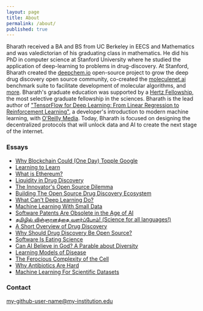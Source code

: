 ```yaml
---
layout: page
title: About
permalink: /about/
published: true
---
```

Bharath received a BA and BS from UC Berkeley in EECS and Mathematics and was valedictorian of his graduating class in mathematics. He did his PhD in computer science at Stanford University where he studied the application of deep-learning to problems in drug-discovery. At Stanford, Bharath created the [deepchem.io](https://deepchem.io) open-source project to grow the deep drug discovery open source community, co-created the [moleculenet.ai](https://moleculenet.ai) benchmark suite to facilitate development of molecular algorithms, and [more](https://scholar.google.com/citations?user=LOdVDNYAAAAJ&hl=en&oi=ao). Bharath's graduate education was supported by a [Hertz Fellowship](http://hertzfoundation.org/default.aspx), the most selective graduate fellowship in the sciences. Bharath is the lead author of ["TensorFlow for Deep Learning: From Linear Regression to Reinforcement Learning"](https://www.amazon.com/TensorFlow-Deep-Learning-Regression-Reinforcement/dp/1491980451), a developer's introduction to modern machine learning, with [O'Reilly Media](https://www.oreilly.com/). Today, Bharath is focused on designing the decentralized protocols that will unlock data and AI to create the next stage of the internet.




### Essays
- [Why Blockchain Could (One Day) Topple Google](http://rbharath.github.io/why-blockchain-could-one-day-topple-google/)
- [Learning to Learn](http://rbharath.github.io/learning-to-learn/)
- [What is Ethereum?](http://rbharath.github.io/what-is-ethereum/)
- [Liquidity in Drug Discovery](http://rbharath.github.io/liquidity-in-drug-discovery/)
- [The Innovator's Open Source Dilemma](http://rbharath.github.io/the-innovators-open-source-dilemma/)
- [Building The Open Source Drug Discovery Ecosystem](http://rbharath.github.io/building-the-open-drug-ecosystem/)
- [What Can't Deep Learning Do?](http://rbharath.github.io/what-cant-deep-learning-do/)
- [Machine Learning With Small Data](http://rbharath.github.io/machine-learning-with-small-data/)
- [Software Patents Are Obsolete in the Age of AI](http://rbharath.github.io/software-patents-are-obsolete-in-the-age-of-ai/)
- [தமிழில் விஞ்ஞானத்தை வளர்ப்போம்! (Science for all languages!)](http://rbharath.github.io/science-for-all-languages/)
- [A Short Overview of Drug Discovery](http://rbharath.github.io/a-short-overview-of-drug-discovery/)
- [Why Should Drug Discovery Be Open Source?](http://rbharath.github.io/why-should-drug-discovery-be-open-source/)
- [Software Is Eating Science](http://rbharath.github.io/software-is-eating-science/)
- [Can AI Believe in God? A Parable about Diversity](http://rbharath.github.io/can-AI-believe-in-god-a-parable-about-diversity/)
- [Learning Models of Disease](http://rbharath.github.io/learning-models-of-disease/)
- [The Ferocious Complexity of the Cell](http://rbharath.github.io/the-ferocious-complexity-of-the-cell/)
- [Why Antibiotics Are Hard](http://rbharath.github.io/why-antibiotics-are-hard/)
- [Machine Learning For Scientific Datasets](http://rbharath.github.io/machine-learning-for-scientific-datasets/)

### Contact

my-github-user-name@my-institution.edu
